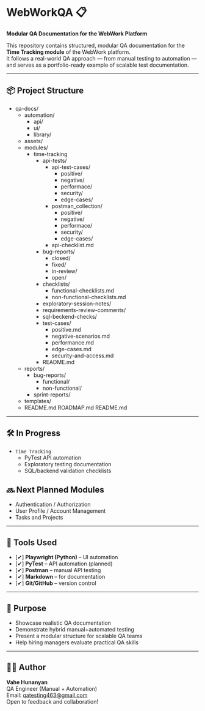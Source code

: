 # WebWorkQA 📋

**Modular QA Documentation for the WebWork Platform**

This repository contains structured, modular QA documentation for the **Time Tracking module** of the WebWork platform.  
It follows a real-world QA approach — from manual testing to automation — and serves as a portfolio-ready example of scalable test documentation.

---

## 📦 Project Structure

- qa-docs/
  - automation/
    - api/
    - ui/
    - library/
  - assets/
  - modules/
    - time-tracking
      - api-tests/
        - api-test-cases/
          - positive/
          - negative/
          - performace/
          - security/
          - edge-cases/
        - postman_collection/
          - positive/
          - negative/
          - performace/
          - security/
          - edge-cases/
        - api-checklist.md
      - bug-reports/
        - closed/
        - fixed/
        - in-review/
        - open/
      - checklists/
        - functional-checklists.md
        - non-functional-checklists.md
      - exploratory-session-notes/
      - requirements-review-comments/
      - sql-beckend-checks/
      - test-cases/
        - positive.md
        - negative-scenarios.md
        - performance.md
        - edge-cases.md
        - security-and-access.md
      - README.md
  - reports/
    - bug-reports/
      - functional/
      - non-functional/
    - sprint-reports/
  - templates/
  - README.md
ROADMAP.md
README.md

---

## 🛠️ In Progress
- `Time Tracking`
  - PyTest API automation
  - Exploratory testing documentation
  - SQL/backend validation checklists

## 🔜 Next Planned Modules

- Authentication / Authorization
- User Profile / Account Management
- Tasks and Projects

---

## 🧪 Tools Used

- [✔] **Playwright (Python)** – UI automation
- [✔] **PyTest** – API automation (planned)
- [✔] **Postman** – manual API testing
- [✔] **Markdown** – for documentation
- [✔] **Git/GitHub** – version control

---

## 🧭 Purpose

- Showcase realistic QA documentation
- Demonstrate hybrid manual+automated testing
- Present a modular structure for scalable QA teams
- Help hiring managers evaluate practical QA skills

---

## 👨‍💻 Author

**Vahe Hunanyan**  
QA Engineer (Manual + Automation)  
Email: qatesting463@gmail.com  
Open to feedback and collaboration!